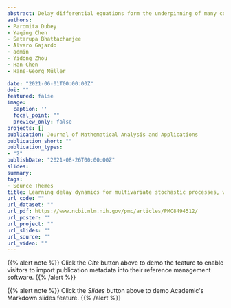 ```yaml
---
abstract: Delay differential equations form the underpinning of many complex dynamical systems. The forward problem of solving random differential equations with delay has received increasing attention in recent years. Motivated by the challenge to predict the COVID-19 caseload trajectories for individual states in the U.S., we target here the inverse problem. Given a sample of observed random trajectories obeying an unknown random differential equation model with delay, we use a functional data analysis framework to learn the model parameters that govern the underlying dynamics from the data. We show the existence and uniqueness of the analytical solutions of the population delay random differential equation model when one has discrete time delays in the functional concurrent regression model and also for a second scenario where one has a delay continuum or distributed delay. The latter involves a functional linear regression model with history index. The derivative of the process of interest is modeled using the process itself as predictor and also other functional predictors with predictor-specific delayed impacts. This dynamics learning approach is shown to be well suited to model the growth rate of COVID-19 for the states that are part of the U.S., by pooling information from the individual states, using the case process and concurrently observed economic and mobility data as predictors.
authors:
- Paromita Dubey
- Yaqing Chen
- Satarupa Bhattacharjee
- Alvaro Gajardo
- admin
- Yidong Zhou
- Han Chen
- Hans-Georg Müller

date: "2021-06-01T00:00:00Z"
doi: ""
featured: false
image:
  caption: ''
  focal_point: ""
  preview_only: false
projects: []
publication: Journal of Mathematical Analysis and Applications
publication_short: ""
publication_types:
- "2"
publishDate: "2021-08-26T00:00:00Z"
slides: 
summary: 
tags: 
- Source Themes
title: Learning delay dynamics for multivariate stochastic processes, with application to the prediction of the growth rate of COVID-19 cases in the United States
url_code: ""
url_dataset: ""
url_pdf: https://www.ncbi.nlm.nih.gov/pmc/articles/PMC8494512/
url_poster: ""
url_project: ""
url_slides: ""
url_source: ""
url_video: ""
---
```


{{% alert note %}}
Click the *Cite* button above to demo the feature to enable visitors to import publication metadata into their reference management software.
{{% /alert %}}

{{% alert note %}}
Click the *Slides* button above to demo Academic's Markdown slides feature.
{{% /alert %}}


